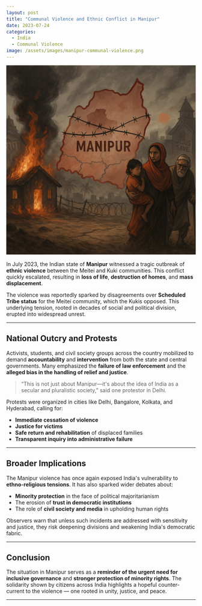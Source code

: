 ```yaml
---
layout: post
title: "Communal Violence and Ethnic Conflict in Manipur"
date: 2023-07-24
categories: 
  - India
  - Communal Violence
image: /assets/images/manipur-communal-violence.png
---
```


![Ethnic violence protest in India](/assets/images/manipur-communal-violence.png)

In July 2023, the Indian state of **Manipur** witnessed a tragic outbreak of **ethnic violence** between the Meitei and Kuki communities. This conflict quickly escalated, resulting in **loss of life**, **destruction of homes**, and **mass displacement**.

The violence was reportedly sparked by disagreements over **Scheduled Tribe status** for the Meitei community, which the Kukis opposed. This underlying tension, rooted in decades of social and political division, erupted into widespread unrest.

---

## National Outcry and Protests

Activists, students, and civil society groups across the country mobilized to demand **accountability** and **intervention** from both the state and central governments. Many emphasized the **failure of law enforcement** and the **alleged bias in the handling of relief and justice**.

> “This is not just about Manipur—it's about the idea of India as a secular and pluralistic society,” said one protestor in Delhi.

Protests were organized in cities like Delhi, Bangalore, Kolkata, and Hyderabad, calling for:

- **Immediate cessation of violence**
- **Justice for victims**
- **Safe return and rehabilitation** of displaced families
- **Transparent inquiry into administrative failure**

---

## Broader Implications

The Manipur violence has once again exposed India's vulnerability to **ethno-religious tensions**. It has also sparked wider debates about:

- **Minority protection** in the face of political majoritarianism
- The erosion of **trust in democratic institutions**
- The role of **civil society and media** in upholding human rights

Observers warn that unless such incidents are addressed with sensitivity and justice, they risk deepening divisions and weakening India's democratic fabric.

---

## Conclusion

The situation in Manipur serves as a **reminder of the urgent need for inclusive governance** and **stronger protection of minority rights**. The solidarity shown by citizens across India highlights a hopeful counter-current to the violence — one rooted in unity, justice, and peace.

---

